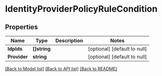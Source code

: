 # IdentityProviderPolicyRuleCondition

## Properties
Name | Type | Description | Notes
------------ | ------------- | ------------- | -------------
**IdpIds** | **[]string** |  | [optional] [default to null]
**Provider** | **string** |  | [optional] [default to null]

[[Back to Model list]](../README.md#documentation-for-models) [[Back to API list]](../README.md#documentation-for-api-endpoints) [[Back to README]](../README.md)


